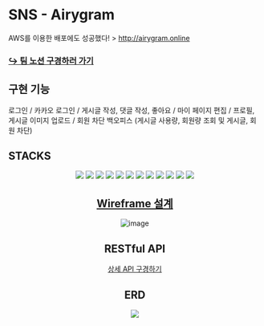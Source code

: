 # SNS - Airygram
AWS를 이용한 배포에도 성공했다! > http://airygram.online

### [↪️ 팀 노션 구경하러 가기](https://www.notion.so/SNS-7-8b572bd38ce04cb9ab622a863a55b6bd)

## 구현 기능
로그인 / 카카오 로그인 / 게시글 작성, 댓글 작성, 좋아요 / 마이 페이지 편집 / 프로필, 게시글 이미지 업로드 / 회원 차단
백오피스 (게시글 사용량, 회원량 조회 및 게시글, 회원 차단)

## STACKS
<div align=center> 
  <img src="https://img.shields.io/badge/java-007396?style=for-the-badge&logo=java&logoColor=white"> 
  <img src="https://img.shields.io/badge/html5-E34F26?style=for-the-badge&logo=html5&logoColor=white"> 
  <img src="https://img.shields.io/badge/css-1572B6?style=for-the-badge&logo=css3&logoColor=white"> 
  <img src="https://img.shields.io/badge/javascript-F7DF1E?style=for-the-badge&logo=javascript&logoColor=black"> 
  <img src="https://img.shields.io/badge/mysql-4479A1?style=for-the-badge&logo=mysql&logoColor=white"> 
  <img src="https://img.shields.io/badge/spring-6DB33F?style=for-the-badge&logo=spring&logoColor=white"> <img src="https://img.shields.io/badge/springboot-6DB33F?style=for-the-badge&logo=springboot&logoColor=white">
  <img src="https://img.shields.io/badge/bootstrap-7952B3?style=for-the-badge&logo=bootstrap&logoColor=white">
  <img src="https://img.shields.io/badge/amazonaws-232F3E?style=for-the-badge&logo=amazonaws&logoColor=white"> 
  <img src="https://img.shields.io/badge/github-181717?style=for-the-badge&logo=github&logoColor=white">
  <img src="https://img.shields.io/badge/git-F05032?style=for-the-badge&logo=git&logoColor=white">
  <img src="https://img.shields.io/badge/gradle-02303A?style=for-the-badge&logo=gradle&logoColor=white">
  


## [Wireframe 설계](https://www.figma.com/file/AFBs4vSD8AKLJEtRchq0Nh?embed_host=notion&kind=&mode=design&node-id=0-1&t=SpZDVJN6cNs3AY0U-0&type=design&viewer=1)
![image](https://github.com/lazygyu97/SNS/assets/105356296/5791707f-3d30-463a-90ec-9d02dc1edb90)

## RESTful API
[상세 API 구경하기](https://www.notion.so/SNS-7-8b572bd38ce04cb9ab622a863a55b6bd?pvs=4#7e04314ad82546d6ba8663e4f4b56dc6)
## ERD
![](https://www.notion.so/image/https%3A%2F%2Fs3-us-west-2.amazonaws.com%2Fsecure.notion-static.com%2F2061e65d-06f7-4e45-a270-731ef69db930%2FSNS_ERD.png?table=block&id=b897fa58-9983-4f8c-b263-ec7cc1dabdd0&spaceId=83c75a39-3aba-4ba4-a792-7aefe4b07895&width=2000&userId=3dccc464-5791-4772-b3ab-1bc400a2dfcf&cache=v2)
